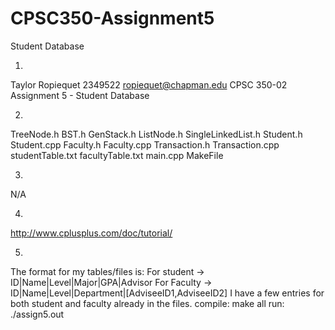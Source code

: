 # CPSC350-Assignment5
Student Database

1.
Taylor Ropiequet
2349522
ropiequet@chapman.edu
CPSC 350-02
Assignment 5 - Student Database

2.
TreeNode.h
BST.h
GenStack.h
ListNode.h
SingleLinkedList.h
Student.h
Student.cpp
Faculty.h
Faculty.cpp
Transaction.h
Transaction.cpp
studentTable.txt
facultyTable.txt
main.cpp
MakeFile

3.
N/A

4.
http://www.cplusplus.com/doc/tutorial/

5.
The format for my tables/files is:
For student -> ID|Name|Level|Major|GPA|Advisor
For Faculty -> ID|Name|Level|Department|[AdviseeID1,AdviseeID2]
I have a few entries for both student and faculty already in the files.
compile: make all
run: ./assign5.out
